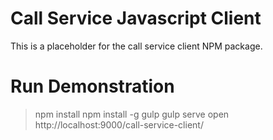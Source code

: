 # Call Service Javascript Client
This is a placeholder for the call service client NPM package.

# Run Demonstration
> npm install
> npm install -g gulp
> gulp serve
> open http://localhost:9000/call-service-client/